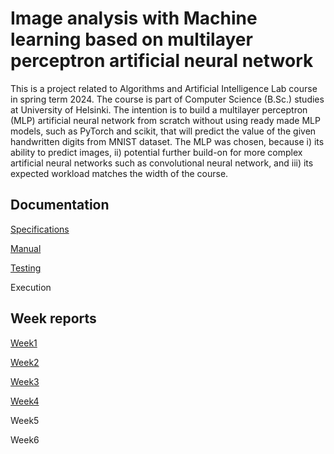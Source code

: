 # Image analysis with Machine learning based on multilayer perceptron artificial neural network

This is a project related to Algorithms and Artificial Intelligence Lab course in spring term 2024. The course is part of Computer Science (B.Sc.) studies at University of Helsinki. The intention is to build a multilayer perceptron (MLP) artificial neural network from scratch without using ready made MLP models, such as PyTorch and scikit, that will predict the value of the given handwritten digits from MNIST dataset. The MLP was chosen, because i) its ability to predict images, ii) potential further build-on for more complex artificial neural networks such as convolutional neural network, and iii) its expected workload matches the width of the course.

## Documentation

[Specifications](https://github.com/PlatinumFoxTail/AlgorithmsAI_Project/blob/main/documents/specifications.md)

[Manual](https://github.com/PlatinumFoxTail/MachineLearning_NeuralNetwork/blob/main/documents/manual.md)

[Testing](https://github.com/PlatinumFoxTail/MachineLearning_NeuralNetwork/blob/main/documents/testing_documentation.md)

Execution

## Week reports

[Week1](https://github.com/PlatinumFoxTail/AlgorithmsAI_Project/blob/main/documents/week_report_1.md)

[Week2](https://github.com/PlatinumFoxTail/MachineLearning_NeuralNetwork/blob/main/documents/week_report_2.md)

[Week3](https://github.com/PlatinumFoxTail/MachineLearning_NeuralNetwork/blob/main/documents/week_report_3.md)

[Week4](https://github.com/PlatinumFoxTail/MachineLearning_NeuralNetwork/blob/main/documents/week_report_4.md)

Week5

Week6
